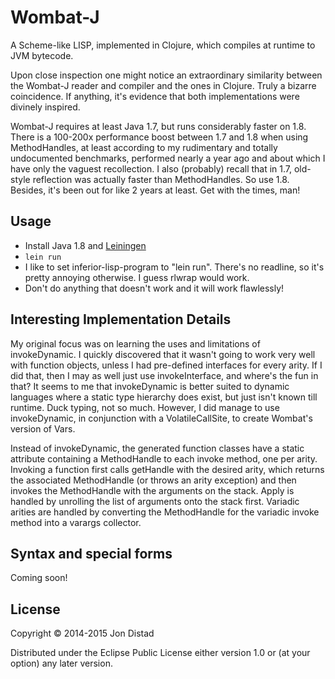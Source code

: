 # Wombat-J

A Scheme-like LISP, implemented in Clojure, which compiles at runtime to JVM bytecode.

Upon close inspection one might notice an extraordinary similarity between the Wombat-J
reader and compiler and the ones in Clojure. Truly a bizarre coincidence. If anything,
it's evidence that both implementations were divinely inspired.

Wombat-J requires at least Java 1.7, but runs considerably faster on 1.8. There is a
100-200x performance boost between 1.7 and 1.8 when using MethodHandles, at least
according to my rudimentary and totally undocumented benchmarks, performed nearly a year
ago and about which I have only the vaguest recollection. I also (probably) recall that in
1.7, old-style reflection was actually faster than MethodHandles. So use 1.8. Besides,
it's been out for like 2 years at least. Get with the times, man!


## Usage

- Install Java 1.8 and [Leiningen](http://leiningen.org)
- `lein run`
- I like to set inferior-lisp-program to "lein run". There's no readline, so it's pretty
  annoying otherwise. I guess rlwrap would work.
- Don't do anything that doesn't work and it will work flawlessly!


## Interesting Implementation Details

My original focus was on learning the uses and limitations of invokeDynamic. I quickly
discovered that it wasn't going to work very well with function objects, unless I had
pre-defined interfaces for every arity. If I did that, then I may as well just use
invokeInterface, and where's the fun in that? It seems to me that invokeDynamic is better
suited to dynamic languages where a static type hierarchy does exist, but just isn't known
till runtime. Duck typing, not so much. However, I did manage to use invokeDynamic, in
conjunction with a VolatileCallSite, to create Wombat's version of Vars.

Instead of invokeDynamic, the generated function classes have a static attribute
containing a MethodHandle to each invoke method, one per arity. Invoking a function first
calls getHandle with the desired arity, which returns the associated MethodHandle (or
throws an arity exception) and then invokes the MethodHandle with the arguments on the
stack. Apply is handled by unrolling the list of arguments onto the stack first. Variadic
arities are handled by converting the MethodHandle for the variadic invoke method into a
varargs collector.


## Syntax and special forms

Coming soon!


## License

Copyright © 2014-2015 Jon Distad

Distributed under the Eclipse Public License either version 1.0 or (at your option) any
later version.

